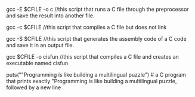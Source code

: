 gcc -E $CFILE -o c //this script that runs a C file through the preprocessor and save the result into another file.

gcc -c $CFILE  //this script that compiles a C file but does not link

gcc -S $CFILE //this script that generates the assembly code of a C code and save it in an output file.

gcc $CFILE -o cisfun //this script that compiles a C file and creates an executable named cisfun

puts("\"Programming is like building a multilingual puzzle") # a C program that prints exactly "Programming is like building a multilingual puzzle, followed by a new line
